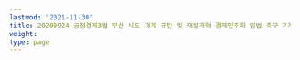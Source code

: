 ```yaml
---
lastmod: '2021-11-30'
title: 20200924-공정경제3법 무산 시도 재계 규탄 및 재벌개혁 경제민주화 입법 촉구 기자회견
weight: 
type: page
---
```

